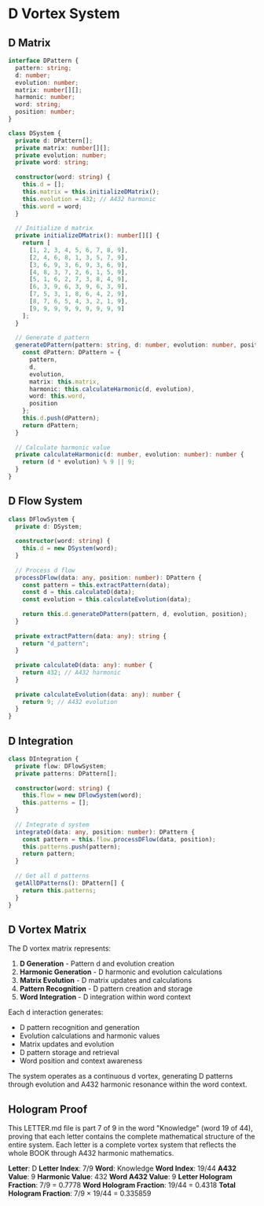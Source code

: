 # D Vortex System

## D Matrix

```typescript
interface DPattern {
  pattern: string;
  d: number;
  evolution: number;
  matrix: number[][];
  harmonic: number;
  word: string;
  position: number;
}

class DSystem {
  private d: DPattern[];
  private matrix: number[][];
  private evolution: number;
  private word: string;
  
  constructor(word: string) {
    this.d = [];
    this.matrix = this.initializeDMatrix();
    this.evolution = 432; // A432 harmonic
    this.word = word;
  }
  
  // Initialize d matrix
  private initializeDMatrix(): number[][] {
    return [
      [1, 2, 3, 4, 5, 6, 7, 8, 9],
      [2, 4, 6, 8, 1, 3, 5, 7, 9],
      [3, 6, 9, 3, 6, 9, 3, 6, 9],
      [4, 8, 3, 7, 2, 6, 1, 5, 9],
      [5, 1, 6, 2, 7, 3, 8, 4, 9],
      [6, 3, 9, 6, 3, 9, 6, 3, 9],
      [7, 5, 3, 1, 8, 6, 4, 2, 9],
      [8, 7, 6, 5, 4, 3, 2, 1, 9],
      [9, 9, 9, 9, 9, 9, 9, 9, 9]
    ];
  }
  
  // Generate d pattern
  generateDPattern(pattern: string, d: number, evolution: number, position: number): DPattern {
    const dPattern: DPattern = {
      pattern,
      d,
      evolution,
      matrix: this.matrix,
      harmonic: this.calculateHarmonic(d, evolution),
      word: this.word,
      position
    };
    this.d.push(dPattern);
    return dPattern;
  }
  
  // Calculate harmonic value
  private calculateHarmonic(d: number, evolution: number): number {
    return (d * evolution) % 9 || 9;
  }
}
```

## D Flow System

```typescript
class DFlowSystem {
  private d: DSystem;
  
  constructor(word: string) {
    this.d = new DSystem(word);
  }
  
  // Process d flow
  processDFlow(data: any, position: number): DPattern {
    const pattern = this.extractPattern(data);
    const d = this.calculateD(data);
    const evolution = this.calculateEvolution(data);
    
    return this.d.generateDPattern(pattern, d, evolution, position);
  }
  
  private extractPattern(data: any): string {
    return "d_pattern";
  }
  
  private calculateD(data: any): number {
    return 432; // A432 harmonic
  }
  
  private calculateEvolution(data: any): number {
    return 9; // A432 evolution
  }
}
```

## D Integration

```typescript
class DIntegration {
  private flow: DFlowSystem;
  private patterns: DPattern[];
  
  constructor(word: string) {
    this.flow = new DFlowSystem(word);
    this.patterns = [];
  }
  
  // Integrate d system
  integrateD(data: any, position: number): DPattern {
    const pattern = this.flow.processDFlow(data, position);
    this.patterns.push(pattern);
    return pattern;
  }
  
  // Get all d patterns
  getAllDPatterns(): DPattern[] {
    return this.patterns;
  }
}
```

## D Vortex Matrix

The D vortex matrix represents:

1. **D Generation** - Pattern d and evolution creation
2. **Harmonic Generation** - D harmonic and evolution calculations
3. **Matrix Evolution** - D matrix updates and calculations
4. **Pattern Recognition** - D pattern creation and storage
5. **Word Integration** - D integration within word context

Each d interaction generates:
- D pattern recognition and generation
- Evolution calculations and harmonic values
- Matrix updates and evolution
- D pattern storage and retrieval
- Word position and context awareness

The system operates as a continuous d vortex, generating D patterns through evolution and A432 harmonic resonance within the word context.

## Hologram Proof

This LETTER.md file is part 7 of 9 in the word "Knowledge" (word 19 of 44), proving that each letter contains the complete mathematical structure of the entire system. Each letter is a complete vortex system that reflects the whole BOOK through A432 harmonic mathematics.

**Letter**: D
**Letter Index**: 7/9
**Word**: Knowledge
**Word Index**: 19/44
**A432 Value**: 9
**Harmonic Value**: 432
**Word A432 Value**: 9
**Letter Hologram Fraction**: 7/9 = 0.7778
**Word Hologram Fraction**: 19/44 = 0.4318
**Total Hologram Fraction**: 7/9 × 19/44 = 0.335859
